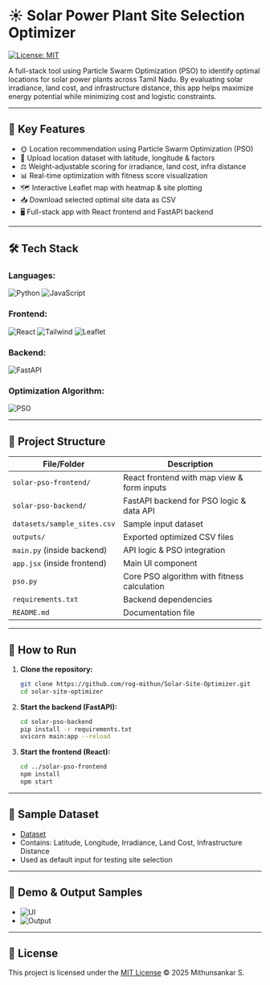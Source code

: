 # ☀️ Solar Power Plant Site Selection Optimizer

[![License: MIT](https://img.shields.io/badge/License-MIT-yellow.svg)](LICENSE)

A full-stack tool using Particle Swarm Optimization (PSO) to identify optimal locations for solar power plants across Tamil Nadu. By evaluating solar irradiance, land cost, and infrastructure distance, this app helps maximize energy potential while minimizing cost and logistic constraints.

---

## 📌 Key Features

- 🌞 Location recommendation using Particle Swarm Optimization (PSO)
- 📍 Upload location dataset with latitude, longitude & factors
- ⚖️ Weight-adjustable scoring for irradiance, land cost, infra distance
- 📊 Real-time optimization with fitness score visualization
- 🗺️ Interactive Leaflet map with heatmap & site plotting
- 📥 Download selected optimal site data as CSV
- 🖥️ Full-stack app with React frontend and FastAPI backend

---

## 🛠️ Tech Stack

### Languages:
![Python](https://img.shields.io/badge/Python-3776AB?style=flat&logo=python&logoColor=white)
![JavaScript](https://img.shields.io/badge/JavaScript-F7DF1E?style=flat&logo=javascript&logoColor=black)

### Frontend:
![React](https://img.shields.io/badge/React-61DAFB?style=flat&logo=react&logoColor=black)
![Tailwind](https://img.shields.io/badge/TailwindCSS-38B2AC?style=flat&logo=tailwind-css&logoColor=white)
![Leaflet](https://img.shields.io/badge/Leaflet-199900?style=flat&logo=leaflet&logoColor=white)

### Backend:
![FastAPI](https://img.shields.io/badge/FastAPI-009688?style=flat&logo=fastapi&logoColor=white)

### Optimization Algorithm:
![PSO](https://img.shields.io/badge/PSO-Optimization-orange?style=flat)

---

## 📁 Project Structure

| File/Folder                  | Description                                      |
|------------------------------|--------------------------------------------------|
| `solar-pso-frontend/`        | React frontend with map view & form inputs       |
| `solar-pso-backend/`         | FastAPI backend for PSO logic & data API         |
| `datasets/sample_sites.csv`  | Sample input dataset                             |
| `outputs/`                   | Exported optimized CSV files                     |
| `main.py` (inside backend)   | API logic & PSO integration                      |
| `app.jsx` (inside frontend)  | Main UI component                               |
| `pso.py`                     | Core PSO algorithm with fitness calculation      |
| `requirements.txt`           | Backend dependencies                             |
| `README.md`                  | Documentation file                               |

---

## 🚀 How to Run

1. **Clone the repository:**
   ```bash
   git clone https://github.com/rog-mithun/Solar-Site-Optimizer.git
   cd solar-site-optimizer

2. **Start the backend (FastAPI):**
   ```bash
   cd solar-pso-backend
   pip install -r requirements.txt
   uvicorn main:app --reload

3. **Start the frontend (React):**
   ```bash
   cd ../solar-pso-frontend
   npm install
   npm start

---

## 🧪 Sample Dataset
- [Dataset](solar-pso-backend/uploads/tamilnadu_solar_sites.csv)
- Contains: Latitude, Longitude, Irradiance, Land Cost, Infrastructure Distance
- Used as default input for testing site selection

---

## 📂 Demo & Output Samples

- ![UI](ui.png)
- ![Output](output.png)

---

## 📖 License

This project is licensed under the [MIT License](LICENSE) © 2025 Mithunsankar S.



